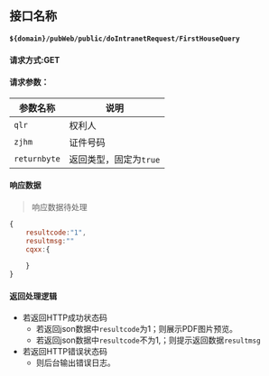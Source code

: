 ## 接口名称



#### `${domain}/pubWeb/public/doIntranetRequest/FirstHouseQuery`

####  请求方式:GET

####  请求参数：

| 参数名称     | 说明                   |
| ------------ | ---------------------- |
| `qlr`        | 权利人                 |
| `zjhm`       | 证件号码               |
| `returnbyte` | 返回类型，固定为`true` |

#### 响应数据

> 响应数据待处理

```javascript
{
    resultcode:"1",
    resultmsg:""
    cqxx:{
        
    }
}
```



#### 返回处理逻辑

* 若返回HTTP成功状态码
  * 若返回json数据中`resultcode`为1；则展示PDF图片预览。
  * 若返回json数据中`resultcode`不为1,；则提示返回数据`resultmsg`
* 若返回HTTP错误状态码
  * 则后台输出错误日志。


